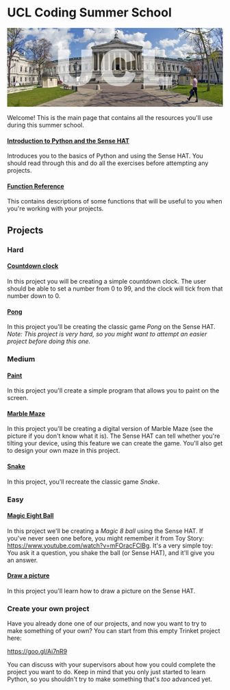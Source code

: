 # UCL Coding Summer School

<img src="header.jpg">

Welcome! This is the main page that contains all the resources you'll use during this summer school.

#### [Introduction to Python and the Sense HAT](./docs/SenseHatIntro.md)

Introduces you to the basics of Python and using the Sense HAT. You should
read through this and do all the exercises before attempting any projects.

#### [Function Reference](./docs/function_reference.md)

This contains descriptions of some functions that will be useful to you
when you're working with your projects.

## Projects

### Hard

#### [Countdown clock](./docs/countdown_clock_project.md)

In this project you will be creating a simple countdown clock. The user should
be able to set a number from 0 to 99, and the clock will tick from that number
down to 0.

#### [Pong](./docs/pong_project.md)

In this project you'll be creating the classic game _Pong_ on the Sense HAT.
*Note: This project is very hard, so you might want to attempt an easier project
before doing this one.*

### Medium

#### [Paint](./docs/paint_project.md)

In this project you'll create a simple program that allows you to paint on the
screen.

#### [Marble Maze](./docs/marble_maze_project.md)

In this project you'll be creating a digital version of Marble Maze (see the
  picture if you don't know what it is).
The Sense HAT can tell whether you're tilting your device, using this feature
we can create the game. You'll also get to design your own maze in this
project.

#### [Snake](./docs/snake_project.md)

In this project, you'll recreate the classic game *Snake*.

### Easy

#### [Magic Eight Ball](./docs/magic_eight_ball.md)

In this project we'll be creating a *Magic 8 ball* using the Sense HAT. If you've never seen one
before, you might remember it from Toy Story: <a href="https://www.youtube.com/watch?v=mFOracFClBg">https://www.youtube.com/watch?v=mFOracFClBg</a>. It's a very simple toy: You ask it a question, you shake the ball (or Sense HAT),
and it'll give you an answer.

#### [Draw a picture](./docs/draw_a_picture_project.md)

In this project you'll learn how to draw a picture on the Sense HAT.


### Create your own project

Have you already done one of our projects, and now you want to try to make something of your own? You can start from this empty Trinket project here:

<a href="https://goo.gl/Ai7nR9" target="_blank">https://goo.gl/Ai7nR9</a>

You can discuss with your supervisors about how you could complete the project you want to do. Keep in mind
that you only just started to learn Python, so you shouldn't try to make something that's *too* advanced yet.
